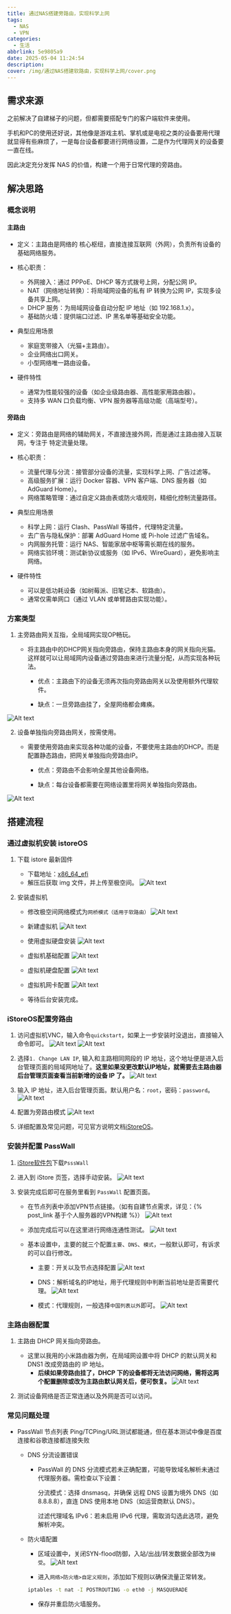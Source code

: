 ```yaml
---
title: 通过NAS搭建旁路由，实现科学上网
tags:
  - NAS
  - VPN
categories:
  - 生活
abbrlink: 5e9805a9
date: 2025-05-04 11:24:54
description:
cover: /img/通过NAS搭建软路由，实现科学上网/cover.png
---
```


## 需求来源
之前解决了自建梯子的问题，但都需要搭配专门的客户端软件来使用。

手机和PC的使用还好说，其他像是游戏主机、掌机或是电视之类的设备要用代理就显得有些麻烦了，一是每台设备都要进行网络设置，二是作为代理网关的设备要一直在线。

因此决定充分发挥 NAS 的价值，构建一个用于日常代理的旁路由。


## 解决思路

### 概念说明

#### 主路由
- 定义：主路由是网络的 核心枢纽，直接连接互联网（外网），负责所有设备的 基础网络服务。

- 核心职责：

    - 外网接入：通过 PPPoE、DHCP 等方式拨号上网，分配公网 IP。
    - NAT（网络地址转换）：将局域网设备的私有 IP 转换为公网 IP，实现多设备共享上网。
    - DHCP 服务：为局域网设备自动分配 IP 地址（如 192.168.1.x）。
    - 基础防火墙：提供端口过滤、IP 黑名单等基础安全功能。
    
- 典型应用场景
    - 家庭宽带接入（光猫+主路由）。
    - 企业网络出口网关。
    - 小型网络唯一路由设备。

- 硬件特性
    - 通常为性能较强的设备（如企业级路由器、高性能家用路由器）。
    - 支持多 WAN 口负载均衡、VPN 服务器等高级功能（高端型号）。

#### 旁路由
- 定义：旁路由是网络的辅助网关，不直接连接外网，而是通过主路由接入互联网，专注于 特定流量处理。

- 核心职责：
    - 流量代理与分流：接管部分设备的流量，实现科学上网、广告过滤等。
    - 高级服务扩展：运行 Docker 容器、VPN 客户端、DNS 服务器（如 AdGuard Home）。
    - 网络策略管理：通过自定义路由表或防火墙规则，精细化控制流量路径。

- 典型应用场景
    - 科学上网：运行 Clash、PassWall 等插件，代理特定流量。
    - 去广告与隐私保护：部署 AdGuard Home 或 Pi-hole 过滤广告域名。
    - 内网服务托管：运行 NAS、智能家居中枢等需长期在线的服务。
    - 网络实验环境：测试新协议或服务（如 IPv6、WireGuard），避免影响主网络。

- 硬件特性
    - 可以是低功耗设备（如树莓派、旧笔记本、软路由）。
    - 通常仅需单网口（通过 VLAN 或单臂路由实现功能）。



### 方案类型

1.  主旁路由网关互指，全局域网实现OP畅玩。

    - 将主路由中的DHCP网关指向旁路由，保持主路由本身的网关指向光猫。这样就可以让局域网内设备通过旁路由来进行流量分配，从而实现各种玩法。

        - 优点：主路由下的设备无须再次指向旁路由网关以及使用额外代理软件。

        - 缺点：一旦旁路由挂了，全屋网络都会瘫痪。

![Alt text](../img/%E9%80%9A%E8%BF%87NAS%E6%90%AD%E5%BB%BA%E8%BD%AF%E8%B7%AF%E7%94%B1%EF%BC%8C%E5%AE%9E%E7%8E%B0%E7%A7%91%E5%AD%A6%E4%B8%8A%E7%BD%91/%E4%B8%BB%E6%97%81%E8%B7%AF%E7%94%B1.png)


2.  设备单独指向旁路由网关，按需使用。

    - 需要使用旁路由来实现各种功能的设备，不要使用主路由的DHCP。而是配置静态路由，把网关单独指向旁路由IP。

        - 优点：旁路由不会影响全屋其他设备网络。

        - 缺点：每台设备都需要在网络设置里将网关单独指向旁路由。

![Alt text](../img/%E9%80%9A%E8%BF%87NAS%E6%90%AD%E5%BB%BA%E8%BD%AF%E8%B7%AF%E7%94%B1%EF%BC%8C%E5%AE%9E%E7%8E%B0%E7%A7%91%E5%AD%A6%E4%B8%8A%E7%BD%91/%E5%8D%95%E8%AE%BE%E5%A4%87%E6%97%81%E8%B7%AF%E7%94%B1.png)


## 搭建流程

### 通过虚拟机安装 istoreOS 

1. 下载 istore 最新固件
    - 下载地址：[x86_64_efi](https://fw.koolcenter.com/iStoreOS/x86_64_efi/)
    - 解压后获取 img 文件，并上传至极空间。
    ![Alt text](../img/%E9%80%9A%E8%BF%87NAS%E6%90%AD%E5%BB%BA%E8%BD%AF%E8%B7%AF%E7%94%B1%EF%BC%8C%E5%AE%9E%E7%8E%B0%E7%A7%91%E5%AD%A6%E4%B8%8A%E7%BD%91/istoreOS%E4%B8%8A%E4%BC%A0.png)

2. 安装虚拟机
    - 修改极空间网络模式为`网桥模式（适用于软路由）`
    ![Alt text](../img/%E9%80%9A%E8%BF%87NAS%E6%90%AD%E5%BB%BA%E8%BD%AF%E8%B7%AF%E7%94%B1%EF%BC%8C%E5%AE%9E%E7%8E%B0%E7%A7%91%E5%AD%A6%E4%B8%8A%E7%BD%91/%E4%BF%AE%E6%94%B9%E7%BD%91%E7%BB%9C%E6%A8%A1%E5%BC%8F.png)

    - 新建虚拟机
    ![Alt text](../img/%E9%80%9A%E8%BF%87NAS%E6%90%AD%E5%BB%BA%E8%BD%AF%E8%B7%AF%E7%94%B1%EF%BC%8C%E5%AE%9E%E7%8E%B0%E7%A7%91%E5%AD%A6%E4%B8%8A%E7%BD%91/%E6%96%B0%E5%BB%BA%E8%99%9A%E6%8B%9F%E6%9C%BA_1.png)

    - 使用虚拟硬盘安装
    ![Alt text](../img/%E9%80%9A%E8%BF%87NAS%E6%90%AD%E5%BB%BA%E8%BD%AF%E8%B7%AF%E7%94%B1%EF%BC%8C%E5%AE%9E%E7%8E%B0%E7%A7%91%E5%AD%A6%E4%B8%8A%E7%BD%91/%E6%96%B0%E5%BB%BA%E8%99%9A%E6%8B%9F%E6%9C%BA_2.png)

    - 虚拟机基础配置
    ![Alt text](../img/%E9%80%9A%E8%BF%87NAS%E6%90%AD%E5%BB%BA%E8%BD%AF%E8%B7%AF%E7%94%B1%EF%BC%8C%E5%AE%9E%E7%8E%B0%E7%A7%91%E5%AD%A6%E4%B8%8A%E7%BD%91/%E6%96%B0%E5%BB%BA%E8%99%9A%E6%8B%9F%E6%9C%BA_3.png)

    - 虚拟机硬盘配置
    ![Alt text](../img/%E9%80%9A%E8%BF%87NAS%E6%90%AD%E5%BB%BA%E8%BD%AF%E8%B7%AF%E7%94%B1%EF%BC%8C%E5%AE%9E%E7%8E%B0%E7%A7%91%E5%AD%A6%E4%B8%8A%E7%BD%91/%E6%96%B0%E5%BB%BA%E8%99%9A%E6%8B%9F%E6%9C%BA_4.png)

    - 虚拟机网卡配置
    ![Alt text](../img/%E9%80%9A%E8%BF%87NAS%E6%90%AD%E5%BB%BA%E8%BD%AF%E8%B7%AF%E7%94%B1%EF%BC%8C%E5%AE%9E%E7%8E%B0%E7%A7%91%E5%AD%A6%E4%B8%8A%E7%BD%91/%E6%96%B0%E5%BB%BA%E8%99%9A%E6%8B%9F%E6%9C%BA_5.png)

    - 等待后台安装完成。

### iStoreOS配置旁路由

1. 访问虚拟机VNC，输入命令`quickstart`，如果上一步安装时没退出，直接输入命令即可。
    ![Alt text](../img/%E9%80%9A%E8%BF%87NAS%E6%90%AD%E5%BB%BA%E8%BD%AF%E8%B7%AF%E7%94%B1%EF%BC%8C%E5%AE%9E%E7%8E%B0%E7%A7%91%E5%AD%A6%E4%B8%8A%E7%BD%91/VNC.png)
    ![Alt text](../img/%E9%80%9A%E8%BF%87NAS%E6%90%AD%E5%BB%BA%E8%BD%AF%E8%B7%AF%E7%94%B1%EF%BC%8C%E5%AE%9E%E7%8E%B0%E7%A7%91%E5%AD%A6%E4%B8%8A%E7%BD%91/QuickStart.png)
    
    
2.  选择`1. Change LAN IP`, 输入和主路相同网段的 IP 地址，这个地址便是进入后台管理页面的局域网地址了。**这里如果没更改默认IP地址，就需要去主路由器后台管理页面查看当前新增的设备 IP 了。**
    ![Alt text](../img/%E9%80%9A%E8%BF%87NAS%E6%90%AD%E5%BB%BA%E8%BD%AF%E8%B7%AF%E7%94%B1%EF%BC%8C%E5%AE%9E%E7%8E%B0%E7%A7%91%E5%AD%A6%E4%B8%8A%E7%BD%91/ChangeIP.png)

3. 输入 IP 地址，进入后台管理页面。默认用户名：`root`，密码：`password`。
    ![Alt text](../img/%E9%80%9A%E8%BF%87NAS%E6%90%AD%E5%BB%BA%E8%BD%AF%E8%B7%AF%E7%94%B1%EF%BC%8C%E5%AE%9E%E7%8E%B0%E7%A7%91%E5%AD%A6%E4%B8%8A%E7%BD%91/Login.png)

4. 配置为旁路由模式
    ![Alt text](../img/%E9%80%9A%E8%BF%87NAS%E6%90%AD%E5%BB%BA%E8%BD%AF%E8%B7%AF%E7%94%B1%EF%BC%8C%E5%AE%9E%E7%8E%B0%E7%A7%91%E5%AD%A6%E4%B8%8A%E7%BD%91/NetworkSetting.png)

5. 详细配置及常见问题，可见官方说明文档[iStoreOS](https://doc.linkease.com/zh/guide/istoreos/network/check_connection.html#%E6%97%81%E8%B7%AF%E7%94%B1)。

### 安装并配置 PassWall

1. [iStore软件包](https://github.com/AUK9527/Are-u-ok/blob/main/apps/README.md)下载`PsssWall`

2. 进入到 iStore 页签，选择手动安装。
    ![Alt text](../img/%E9%80%9A%E8%BF%87NAS%E6%90%AD%E5%BB%BA%E8%BD%AF%E8%B7%AF%E7%94%B1%EF%BC%8C%E5%AE%9E%E7%8E%B0%E7%A7%91%E5%AD%A6%E4%B8%8A%E7%BD%91/passwall.png)

3. 安装完成后即可在服务里看到 `PassWall` 配置页面。

    - 在节点列表中添加VPN节点链接。（如有自建节点需求，详见：{% post_link 基于个人服务器的VPN构建 %}）
    ![Alt text](../img/%E9%80%9A%E8%BF%87NAS%E6%90%AD%E5%BB%BA%E8%BD%AF%E8%B7%AF%E7%94%B1%EF%BC%8C%E5%AE%9E%E7%8E%B0%E7%A7%91%E5%AD%A6%E4%B8%8A%E7%BD%91/addNode.png)

    - 添加完成后可以在这里进行网络连通性测试。
    ![Alt text](../img/%E9%80%9A%E8%BF%87NAS%E6%90%AD%E5%BB%BA%E8%BD%AF%E8%B7%AF%E7%94%B1%EF%BC%8C%E5%AE%9E%E7%8E%B0%E7%A7%91%E5%AD%A6%E4%B8%8A%E7%BD%91/TCP%20Ping.png)

    - 基本设置中，主要的就三个配置`主要`、`DNS`、`模式`，一般默认即可，有诉求的可以自行修改。
        - 主要：开关以及节点选择配置
        ![Alt text](../img/%E9%80%9A%E8%BF%87NAS%E6%90%AD%E5%BB%BA%E8%BD%AF%E8%B7%AF%E7%94%B1%EF%BC%8C%E5%AE%9E%E7%8E%B0%E7%A7%91%E5%AD%A6%E4%B8%8A%E7%BD%91/Setting_main.png)

        - DNS：解析域名的IP地址，用于代理规则中判断当前地址是否需要代理。
        ![Alt text](../img/%E9%80%9A%E8%BF%87NAS%E6%90%AD%E5%BB%BA%E8%BD%AF%E8%B7%AF%E7%94%B1%EF%BC%8C%E5%AE%9E%E7%8E%B0%E7%A7%91%E5%AD%A6%E4%B8%8A%E7%BD%91/Setting_DNS.png)

        - 模式：代理规则，一般选择`中国列表以外`即可。
        ![Alt text](../img/%E9%80%9A%E8%BF%87NAS%E6%90%AD%E5%BB%BA%E8%BD%AF%E8%B7%AF%E7%94%B1%EF%BC%8C%E5%AE%9E%E7%8E%B0%E7%A7%91%E5%AD%A6%E4%B8%8A%E7%BD%91/Setting_Mode.png)


### 主路由器配置
1. 主路由 DHCP 网关指向旁路由。

    - 这里以我用的小米路由器为例，在局域网设置中将 DHCP 的默认网关和 DNS1 改成旁路由的 IP 地址。
        - **后续如果旁路由挂了，DHCP 下的设备都将无法访问网络，需将这两个配置删除或改为主路由默认网关后，便可恢复。**
    ![Alt text](../img/%E9%80%9A%E8%BF%87NAS%E6%90%AD%E5%BB%BA%E8%BD%AF%E8%B7%AF%E7%94%B1%EF%BC%8C%E5%AE%9E%E7%8E%B0%E7%A7%91%E5%AD%A6%E4%B8%8A%E7%BD%91/MiWiFi.png)

2. 测试设备网络是否正常连通以及外网是否可以访问。


### 常见问题处理

- PassWall 节点列表 Ping/TCPing/URL测试都能通，但在基本测试中像是百度连接和谷歌连接都连接失败
    - DNS 分流设置错误
    
        - PassWall 的 DNS 分流模式若未正确配置，可能导致域名解析未通过代理服务器。需检查以下设置：

            分流模式：选择 dnsmasq，并确保 远程 DNS 设置为境外 DNS（如 8.8.8.8），直连 DNS 使用本地 DNS（如运营商默认 DNS）。

            过滤代理域名 IPv6：若未启用 IPv6 代理，需取消勾选此选项，避免解析冲突。

    - 防火墙配置

        - 区域设置中，关闭SYN-flood防御，入站/出战/转发数据全部改为`接受`。
        ![Alt text](../img/%E9%80%9A%E8%BF%87NAS%E6%90%AD%E5%BB%BA%E8%BD%AF%E8%B7%AF%E7%94%B1%EF%BC%8C%E5%AE%9E%E7%8E%B0%E7%A7%91%E5%AD%A6%E4%B8%8A%E7%BD%91/FireWall.png)

        - 进入`网络>防火墙>自定义规则`，添加如下规则以确保流量正常转发。

        ```bash
        iptables -t nat -I POSTROUTING -o eth0 -j MASQUERADE
        ```
        - 保存并重启防火墙服务。



